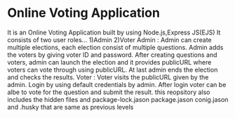 # Online Voting Application

It is an Online Voting Application built by using Node.js,Express JS(EJS) It consists of two user roles... 1)Admin 2)Voter Admin : Admin can create multiple elections, each election consist of multiple questions. Admin adds the voters by giving voter ID and password. After creating questions and voters, admin can launch the election and it provides publicURL where voters can vote through using publicURL. At last admin ends the election and checks the results. Voter : Voter visits the publicURL given by the admin. Login by using default credentials by admin. After login voter can be albe to vote for the question and submit the result.
this reopsitory also includes the hidden files and package-lock.jason package.jason conig.jason and .husky  that are same as previous levels 

